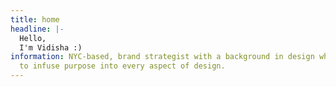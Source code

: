 ```yaml
---
title: home
headline: |-
  Hello,
  I'm Vidisha :)
information: NYC-based, brand strategist with a background in design who seeks
  to infuse purpose into every aspect of design.
---
```

